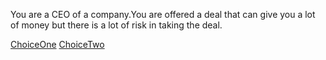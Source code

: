 You are a CEO of a company.You are offered a deal that can give you a lot of money
but there is a lot of risk in taking the deal.

[ChoiceOne](takedeal.md) 
[ChoiceTwo]()